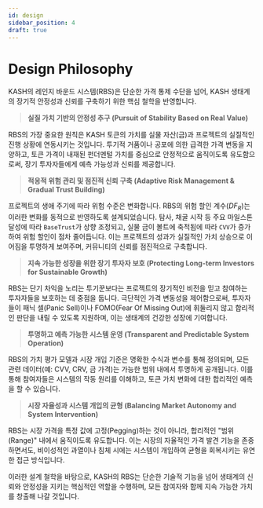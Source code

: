 ```yaml
---
id: design
sidebar_position: 4
draft: true
---
```


# Design Philosophy

KASH의 레인지 바운드 시스템(RBS)은 단순한 가격 통제 수단을 넘어, KASH 생태계의 장기적 안정성과 신뢰를 구축하기 위한 핵심 철학을 반영합니다.

> **실질 가치 기반의 안정성 추구 (Pursuit of Stability Based on Real Value)**

RBS의 가장 중요한 원칙은 KASH 토큰의 가치를 실물 자산(금)과 프로젝트의 실질적인 진행 상황에 연동시키는 것입니다. 투기적 거품이나 공포에 의한 급격한 가격 변동을 지양하고, 토큰 가격이 내재된 펀더멘털 가치를 중심으로 안정적으로 움직이도록 유도함으로써, 장기 투자자들에게 예측 가능성과 신뢰를 제공합니다.

> **적응적 위험 관리 및 점진적 신뢰 구축 (Adaptive Risk Management & Gradual Trust Building)**

프로젝트의 생애 주기에 따라 위험 수준은 변화합니다. RBS의 위험 할인 계수($DF_R$)는 이러한 변화를 동적으로 반영하도록 설계되었습니다. 탐사, 채굴 시작 등 주요 마일스톤 달성에 따라 `BaseTrust`가 상향 조정되고, 실물 금이 볼트에 축적됨에 따라 `CVV`가 증가하여 위험 할인이 점차 줄어듭니다. 이는 프로젝트의 성과가 실질적인 가치 상승으로 이어짐을 투명하게 보여주며, 커뮤니티의 신뢰를 점진적으로 구축합니다.

> **지속 가능한 성장을 위한 장기 투자자 보호 (Protecting Long-term Investors for Sustainable Growth)**

RBS는 단기 차익을 노리는 투기꾼보다는 프로젝트의 장기적인 비전을 믿고 참여하는 투자자들을 보호하는 데 중점을 둡니다. 극단적인 가격 변동성을 제어함으로써, 투자자들이 패닉 셀(Panic Sell)이나 FOMO(Fear Of Missing Out)에 휘둘리지 않고 합리적인 판단을 내릴 수 있도록 지원하며, 이는 생태계의 건강한 성장에 기여합니다.

> **투명하고 예측 가능한 시스템 운영 (Transparent and Predictable System Operation)**

RBS의 가치 평가 모델과 시장 개입 기준은 명확한 수식과 변수를 통해 정의되며, 모든 관련 데이터(예: CVV, CRV, 금 가격)는 가능한 범위 내에서 투명하게 공개됩니다. 이를 통해 참여자들은 시스템의 작동 원리를 이해하고, 토큰 가치 변화에 대한 합리적인 예측을 할 수 있습니다.

> **시장 자율성과 시스템 개입의 균형 (Balancing Market Autonomy and System Intervention)**

RBS는 시장 가격을 특정 값에 고정(Pegging)하는 것이 아니라, 합리적인 "범위(Range)" 내에서 움직이도록 유도합니다. 이는 시장의 자율적인 가격 발견 기능을 존중하면서도, 비이성적인 과열이나 침체 시에는 시스템이 개입하여 균형을 회복시키는 유연한 접근 방식입니다.

이러한 설계 철학을 바탕으로, KASH의 RBS는 단순한 기술적 기능을 넘어 생태계의 신뢰와 안정성을 지키는 핵심적인 역할을 수행하며, 모든 참여자와 함께 지속 가능한 가치를 창출해 나갈 것입니다.
